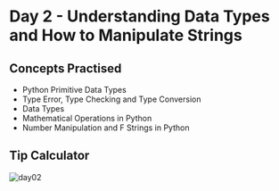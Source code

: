 # Day 2 - Understanding Data Types and How to Manipulate Strings

## Concepts Practised

- Python Primitive Data Types
- Type Error, Type Checking and Type Conversion
- Data Types
- Mathematical Operations in Python
- Number Manipulation and F Strings in Python

## Tip Calculator

![day02](https://user-images.githubusercontent.com/98851253/154178407-2fd555e2-2bdd-4a87-ad03-477e07cb307e.gif)
